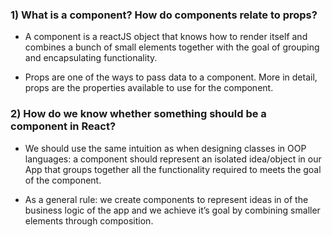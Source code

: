 ### 1) What is a component? How do components relate to props?

- A component is a reactJS object that knows how to render itself and  combines a bunch of small elements together with the goal of grouping and encapsulating functionality.

- Props are one of the ways to pass data to a component. More in detail, props are the properties available to use for the component.

### 2) How do we know whether something should be a component in React?

- We should use the same intuition as when designing classes in OOP languages: a component should represent an isolated idea/object in our App that groups together all the functionality required to meets the goal of the component.

- As a general rule: we create components to represent ideas in of the business logic of the app and we achieve it’s goal by combining smaller elements through composition.
